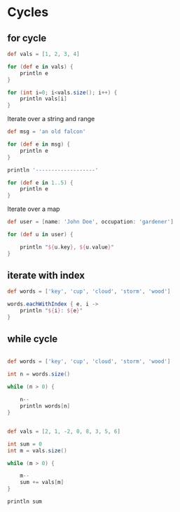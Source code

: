 # Cycles


## for cycle

```groovy
def vals = [1, 2, 3, 4]

for (def e in vals) {
    println e
}

for (int i=0; i<vals.size(); i++) {
    println vals[i]
}
```

Iterate over a string and range  

```groovy
def msg = 'an old falcon'

for (def e in msg) {
    println e
}

println '-------------------'

for (def e in 1..5) {
    println e
}
```

Iterate over a map  

```groovy
def user = [name: 'John Doe', occupation: 'gardener']

for (def u in user) {

    println "${u.key}, ${u.value}"
}
```

## iterate with index

```groovy
def words = ['key', 'cup', 'cloud', 'storm', 'wood']

words.eachWithIndex { e, i ->
    println "${i}: ${e}"
}
```

## while cycle

```groovy

def words = ['key', 'cup', 'cloud', 'storm', 'wood']

int n = words.size()

while (n > 0) {
    
    n--
    println words[n]
} 


def vals = [2, 1, -2, 0, 8, 3, 5, 6]

int sum = 0
int m = vals.size()

while (m > 0) {

    m--
    sum += vals[m] 
}

println sum
```


